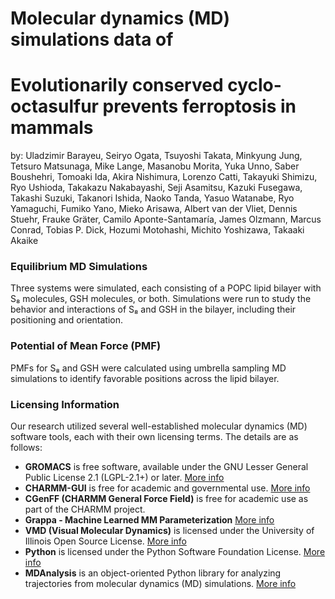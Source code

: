 # Molecular dynamics (MD) simulations data of 
# Evolutionarily conserved cyclo-octasulfur prevents ferroptosis in mammals

by: Uladzimir Barayeu, Seiryo Ogata, Tsuyoshi Takata, Minkyung Jung, Tetsuro Matsunaga, Mike Lange, Masanobu Morita, Yuka Unno, Saber Boushehri, Tomoaki Ida, Akira Nishimura, Lorenzo Catti, Takayuki Shimizu, Ryo Ushioda, Takakazu Nakabayashi, Seji Asamitsu, Kazuki Fusegawa, Takashi Suzuki, Takanori Ishida, Naoko Tanda, Yasuo Watanabe, Ryo Yamaguchi, Fumiko Yano, Mieko Arisawa, Albert van der Vliet, Dennis Stuehr, Frauke Gräter, Camilo Aponte-Santamaría, James Olzmann, Marcus Conrad, Tobias P. Dick, Hozumi Motohashi, Michito Yoshizawa, Takaaki Akaike

### Equilibrium MD Simulations
Three systems were simulated, each consisting of a POPC lipid bilayer with S₈ molecules, GSH molecules, or both. 
Simulations were run to study the behavior and interactions of S₈ and GSH in the bilayer, including their positioning and orientation. 

### Potential of Mean Force (PMF)
PMFs for S₈ and GSH were calculated using umbrella sampling MD simulations to identify favorable positions across the lipid bilayer.

### Licensing Information

Our research utilized several well-established molecular dynamics (MD) software tools, each with their own licensing terms. 
The details are as follows:

- **GROMACS** is free software, available under the GNU Lesser General Public License 2.1 (LGPL-2.1+) or later. [More info](https://bioexcel.eu/software/licenses/#gromacs)
- **CHARMM-GUI** is free for academic and governmental use. [More info](https://www.charmm-gui.org/?doc=license_cgui)
- **CGenFF (CHARMM General Force Field)** is free for academic use as part of the CHARMM project.   <!--  [More info](https://www.charmm.org/cgenff/) -->
- **Grappa - Machine Learned MM Parameterization** [More info](https://github.com/graeter-group/grappa/tree/main)
- **VMD (Visual Molecular Dynamics)** is licensed under the University of Illinois Open Source License. [More info](https://www.ks.uiuc.edu/Research/vmd/current/LICENSE.html) 
- **Python** is licensed under the Python Software Foundation License. [More info](https://docs.python.org/3/license.html)
- **MDAnalysis** is an object-oriented Python library for analyzing trajectories from molecular dynamics (MD) simulations. [More info](https://github.com/MDAnalysis/mdanalysis/blob/develop/LICENSE)
